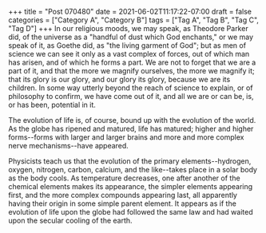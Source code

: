+++
title = "Post 070480"
date = 2021-06-02T11:17:22-07:00
draft = false
categories = ["Category A", "Category B"]
tags = ["Tag A", "Tag B", "Tag C", "Tag D"]
+++
In our religious moods, we may speak, as Theodore Parker did, of the universe as a "handful of dust which God enchants," or we may speak of it, as Goethe did, as "the living garment of God"; but as men of science we can see it only as a vast complex of forces, out of which man has arisen, and of which he forms a part. We are not to forget that we are a part of it, and that the more we magnify ourselves, the more we magnify it; that its glory is our glory, and our glory its glory, because we are its children. In some way utterly beyond the reach of science to explain, or of philosophy to confirm, we have come out of it, and all we are or can be, is, or has been, potential in it.

The evolution of life is, of course, bound up with the evolution of the world. As the globe has ripened and matured, life has matured; higher and higher forms--forms with larger and larger brains and more and more complex nerve mechanisms--have appeared.

Physicists teach us that the evolution of the primary elements--hydrogen, oxygen, nitrogen, carbon, calcium, and the like--takes place in a solar body as the body cools. As temperature decreases, one after another of the chemical elements makes its appearance, the simpler elements appearing first, and the more complex compounds appearing last, all apparently having their origin in some simple parent element. It appears as if the evolution of life upon the globe had followed the same law and had waited upon the secular cooling of the earth.
